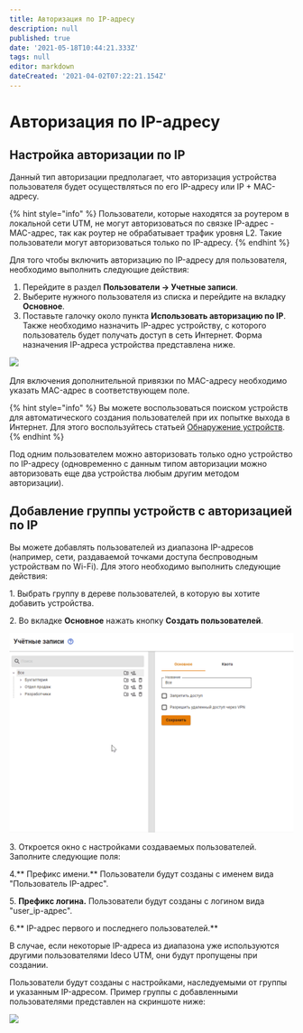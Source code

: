 ```yaml
---
title: Авторизация по IP-адресу
description: null
published: true
date: '2021-05-18T10:44:21.333Z'
tags: null
editor: markdown
dateCreated: '2021-04-02T07:22:21.154Z'
---
```


# Авторизация по IP-адресу

## Настройка авторизации по IP

Данный тип авторизации предполагает, что авторизация устройства пользователя будет осуществляться по его IP-адресу или IP + MAC-адресу.

{% hint style="info" %}
Пользователи, которые находятся за роутером в локальной сети UTM, не могут авторизоваться по связке IP-адрес - MAC-адрес, так как роутер не обрабатывает трафик уровня L2. Такие пользователи могут авторизоваться только по IP-адресу.
{% endhint %}

Для того чтобы включить авторизацию по IP-адресу для пользователя, необходимо выполнить следующие действия:&#x20;

1. Перейдите в раздел **Пользователи -> Учетные записи**.&#x20;
2. Выберите нужного пользователя из списка и перейдите на вкладку **Основное**.&#x20;
3. Поставьте галочку около пункта **Использовать авторизацию по IP**. Также необходимо назначить IP-адрес устройству, с которого пользователь будет получать доступ в сеть Интернет. Форма назначения IP-адреса устройства представлена ниже.

![](../../../.gitbook/assets/ip+mac\_01.png)

Для включения дополнительной привязки по MAC-адресу необходимо указать MAC-адрес в соответствующем поле.

{% hint style="info" %}
Вы можете воспользоваться поиском устройств для автоматического создания пользователей при их попытке выхода в Интернет. Для этого воспользуйтесь статьей [Обнаружение устройств](../device-discovery.md).&#x20;
{% endhint %}

Под одним пользователем можно авторизовать только одно устройство по IP-адресу (одновременно с данным типом авторизации можно авторизовать еще два устройства любым другим методом авторизации).

## Добавление группы устройств с авторизацией по IP

Вы можете добавлять пользователей из диапазона IP-адресов (например, сети, раздаваемой точками доступа беспроводным устройствам по Wi-Fi). Для этого необходимо выполнить следующие действия:&#x20;

1\. Выбрать группу в дереве пользователей, в которую вы хотите добавить устройства.&#x20;

2\. Во вкладке **Основное** нажать кнопку **Создать пользователей**.

![](../../../.gitbook/assets/add-user-to-group.gif)

3\. Откроется окно с настройками создаваемых пользователей. Заполните следующие поля:

4.** Префикс имени.** Пользователи будут созданы с именем вида "Пользователь IP-адрес".

5\. **Префикс логина.** Пользователи будут созданы с логином вида "user\_ip-адрес".

6.** IP-адрес первого и последнего пользователей.**

В случае, если некоторые IP-адреса из диапазона уже используются другими пользователями Ideco UTM, они будут пропущены при создании.

Пользователи будут созданы с настройками, наследуемыми от группы и указанным IP-адресом. Пример группы с добавленными пользователями представлен на скриншоте ниже:

![](../../../.gitbook/assets/auto\_user\_01.png)
